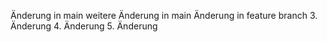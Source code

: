 Änderung in main
weitere Änderung in main
Änderung in feature branch
3. Änderung
4. Änderung
5. Änderung
